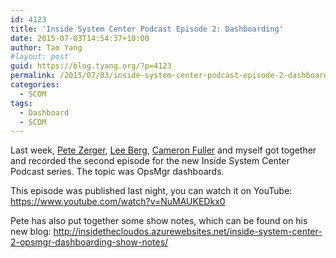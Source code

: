 ```yaml
---
id: 4123
title: 'Inside System Center Podcast Episode 2: Dashboarding'
date: 2015-07-03T14:54:37+10:00
author: Tao Yang
#layout: post
guid: https://blog.tyang.org/?p=4123
permalink: /2015/07/03/inside-system-center-podcast-episode-2-dashboarding/
categories:
  - SCOM
tags:
  - Dashboard
  - SCOM
---
```

Last week, <a href="https://twitter.com/pzerger" target="_blank">Pete Zerger</a>, <a href="https://twitter.com/LeeAlanBerg" target="_blank">Lee Berg</a>, <a href="https://twitter.com/cfullerMVP" target="_blank">Cameron Fuller</a> and myself got together and recorded the second episode for the new Inside System Center Podcast series. The topic was OpsMgr dashboards.

This episode was published last night, you can watch it on YouTube: <a title="https://www.youtube.com/watch?v=NuMAUKEDkx0" href="https://www.youtube.com/watch?v=NuMAUKEDkx0">https://www.youtube.com/watch?v=NuMAUKEDkx0</a>

Pete has also put together some show notes, which can be found on his new blog: <a title="http://insidethecloudos.azurewebsites.net/inside-system-center-2-opsmgr-dashboarding-show-notes/" href="http://insidethecloudos.azurewebsites.net/inside-system-center-2-opsmgr-dashboarding-show-notes/">http://insidethecloudos.azurewebsites.net/inside-system-center-2-opsmgr-dashboarding-show-notes/</a>